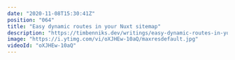 ```yaml
---
date: "2020-11-08T15:30:41Z"
position: "064"
title: "Easy dynamic routes in your Nuxt sitemap"
description: "https://timbenniks.dev/writings/easy-dynamic-routes-in-your-nuxt-sitemap/ This is a cool way to add dynamic routes to your sitemap! I think this should be a part of the official Sitemap module.\n\nBy default the Nuxt sitemap module does not support dynamic routes. In this video I show you an easy and effortless way to dynamically add all #NuxtJS routes to your #sitemap xml file. \n\nIf you want you can buy me a coffee: https://www.buymeacoffee.com/timbenniks\n\nProps for this idea go to https://dev.to/andynoir.\n\nFollow me here:\nWebsite: https://timbenniks.dev\nTwitter: https://twitter.com/timbenniks\nGithub: https://github.com/timbenniks\n\n#SEO"
image: "https://i.ytimg.com/vi/oXJHEw-10aQ/maxresdefault.jpg"
videoId: "oXJHEw-10aQ"
---
```


